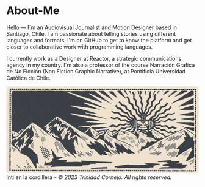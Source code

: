 # About-Me

Hello — I´m an Audiovisual Journalist and Motion Designer based in Santiago, Chile. I am passionate about telling stories using different languages and formats. I'm on GitHub to get to know the platform and get closer to collaborative work with programming languages. 

I currently work as a Designer at Reactor, a strategic communications agency in my country. I´m also a professor of the course Narración Gráfica de No Ficción (Non Fiction Graphic Narrative), at Pontificia Universidad Católica de Chile. 

![Illustration](https://github.com/la-trino/la-trino/blob/19c336a2f34127b1581f984ed68d527b0b45ea90/1.%20Cordillera-150.png)
Inti en la cordillera - _© 2023 Trinidad Cornejo. All rights reserved._
